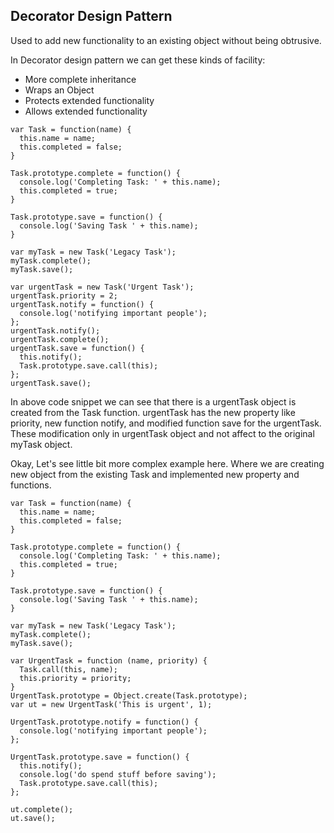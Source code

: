 ## Decorator Design Pattern

Used to add new functionality to an existing object without being obtrusive.

In Decorator design pattern we can get these kinds of facility:
- More complete inheritance
- Wraps an Object
- Protects extended functionality
- Allows extended functionality

```JS
var Task = function(name) {
  this.name = name;
  this.completed = false;
}

Task.prototype.complete = function() {
  console.log('Completing Task: ' + this.name);
  this.completed = true;
}

Task.prototype.save = function() {
  console.log('Saving Task ' + this.name);
}

var myTask = new Task('Legacy Task');
myTask.complete();
myTask.save();

var urgentTask = new Task('Urgent Task');
urgentTask.priority = 2;
urgentTask.notify = function() {
  console.log('notifying important people');
};
urgentTask.notify();
urgentTask.complete();
urgentTask.save = function() {
  this.notify();
  Task.prototype.save.call(this);
};
urgentTask.save();
```

In above code snippet we can see that there is a urgentTask object is created from the Task function. urgentTask has the new property like priority, new function notify, and modified function save for the urgentTask. These modification only in urgentTask object and not affect to the original myTask object.

Okay, Let's see little bit more complex example here. Where we are creating new object from the existing Task and implemented new property and functions.

```JS
var Task = function(name) {
  this.name = name;
  this.completed = false;
}

Task.prototype.complete = function() {
  console.log('Completing Task: ' + this.name);
  this.completed = true;
}

Task.prototype.save = function() {
  console.log('Saving Task ' + this.name);
}

var myTask = new Task('Legacy Task');
myTask.complete();
myTask.save();

var UrgentTask = function (name, priority) {
  Task.call(this, name);
  this.priority = priority;
}
UrgentTask.prototype = Object.create(Task.prototype);
var ut = new UrgentTask('This is urgent', 1);

UrgentTask.prototype.notify = function() {
  console.log('notifying important people');
};

UrgentTask.prototype.save = function() {
  this.notify();
  console.log('do spend stuff before saving');
  Task.prototype.save.call(this);
};

ut.complete();
ut.save();
```
